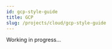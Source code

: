 ```yaml
---
id: gcp-style-guide
title: GCP
slug: /projects/cloud/gcp-style-guide
---
```


Working in progress...